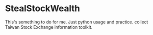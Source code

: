 StealStockWealth
================

This's something to do for me. Just python usage and practice. collect Taiwan Stock Exchange information toolkit. 
